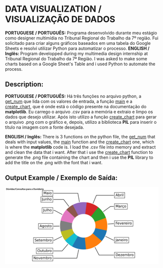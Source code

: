 # DATA VISUALIZATION / VISUALIZAÇÃO DE DADOS
**PORTUGUESE / PORTUGUÊS:** Programa desenvolvido durante meu estágio como designer multimídia no Tribunal Regional do Trabalho da 7º região. Fui solicitado para criar alguns gráficos baseados em uma tabela do Google Sheets e resolvi utilizar Python para automatizar o processo.
**ENGLISH / Inglês:** Program developped during my multimedia design internship at Tribunal Regional do Trabalho da 7ª Região. I was asked to make some charts based on a Google Sheet's Table and i used Python to automate the process.

## **Description**:
**PORTUGUESE / PORTUGUÊS:** Há três funções no arquivo python, a <ins>get_num</ins> que lida com os valores de entrada, a função <ins>main</ins> e a <ins>create_chart</ins>, que é onde está o código presente na documentação do **matplotlib**. Eu carrego o arquivo .csv para a memória e extraio e limpo os dados que desejo utilizar. Após isto utilizo a função <ins>create_chart</ins> para gerar o arquivo .png com o gráfico e, depois, utilizo a biblioteca **PIL** para inserir o título na imagem com a fonte desejada. 

**ENGLISH / Inglês:** There is 3 functions on the python file, the <ins>get_num</ins> that deals with input values, the <ins>main</ins> function and the <ins>create_chart</ins> one, which is where the **matplotlib** code is. I load the .csv file into memory and extract and clean the data that i want. After that i use the <ins>create_chart</ins> function to generate the .png file containing the chart and then i use the **PIL** library to add the title on the .png with the font that i want.

## **Output Example / Exemplo de Saída**:
<img src="0.png" alt="saida-output" title="Saída-Output">
